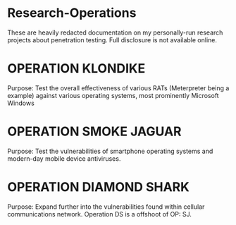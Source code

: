 # Research-Operations
These are heavily redacted documentation on my personally-run research projects about penetration testing. Full disclosure is not available online. 

# OPERATION KLONDIKE

Purpose: Test the overall effectiveness of various RATs (Meterpreter being a example) against various operating systems, most prominently Microsoft Windows

# OPERATION SMOKE JAGUAR

Purpose: Test the vulnerabilities of smartphone operating systems and modern-day mobile device antiviruses.

# OPERATION DIAMOND SHARK

Purpose: Expand further into the vulnerabilities found within cellular communications network. Operation DS is a offshoot of OP: SJ.
